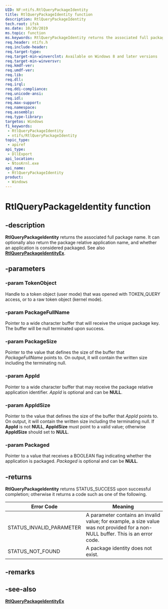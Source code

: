 ```yaml
---
UID: NF:ntifs.RtlQueryPackageIdentity
title: RtlQueryPackageIdentity function
description: RtlQueryPackageIdentity
tech.root: ifsk
ms.date: 10/30/2019
ms.topic: function
ms.keywords: RtlQueryPackageIdentity returns the associated full package name, if any, of a token object. It can optionally also return the package relative application name, and whether an application is considered packaged.
req.header: ntifs.h
req.include-header: 
req.target-type: 
req.target-min-winverclnt: Available on Windows 8 and later versions
req.target-min-winversvr: 
req.kmdf-ver: 
req.umdf-ver: 
req.lib: 
req.dll: 
req.irql: 
req.ddi-compliance: 
req.unicode-ansi: 
req.idl: 
req.max-support: 
req.namespace: 
req.assembly: 
req.type-library: 
targetos: Windows
f1_keywords:
 - RtlQueryPackageIdentity
 - ntifs/RtlQueryPackageIdentity
topic_type:
 - apiref
api_type:
 - DllExport
api_location:
 - NtosKrnl.exe
api_name:
 - RtlQueryPackageIdentity
product:
 - Windows
---
```


# RtlQueryPackageIdentity function


## -description

**RtlQueryPackageIdentity** returns the associated full package name. It can optionally also return the package relative application name, and whether an application is considered packaged. See also [**RtlQueryPackageIdentityEx**](nf-ntifs-rtlquerypackageidentityex.md).

## -parameters

### -param TokenObject

Handle to a token object (user mode) that was opened with TOKEN_QUERY access, or to a raw token object (kernel mode).

### -param PackageFullName

Pointer to a wide character buffer that will receive the unique package key. The buffer will be null terminated upon success.

### -param PackageSize

Pointer to the value that defines the size of the buffer that *PackageFullName* points to. On output, it will contain the written size including the terminating null.

### -param AppId

Pointer to a wide character buffer that may receive the package relative application identifier. *AppId* is optional and can be **NULL**.

### -param AppIdSize

Pointer to the value that defines the size of the buffer that *AppId* points to. On output, it will contain the written size including the terminating null. If **AppId** is not **NULL**, **AppIdSize** must point to a valid value; otherwise **AppIdSize** should set to **NULL**.

### -param Packaged

Pointer to a value that receives a BOOLEAN flag indicating whether the application is packaged. *Packaged* is optional and can be **NULL**.

## -returns

**RtlQueryPackageIdentity** returns STATUS_SUCCESS upon successful completion; otherwise it returns a code such as one of the following.

| Error Code | Meaning |
| ---------- | ------- |
| STATUS_INVALID_PARAMETER | A parameter contains an invalid value; for example, a size value was not provided for a non-NULL buffer. This is an error code. |
| STATUS_NOT_FOUND | A package identity does not exist. |

## -remarks

## -see-also

[**RtlQueryPackageIdentityEx**](nf-ntifs-rtlquerypackageidentityex.md)

